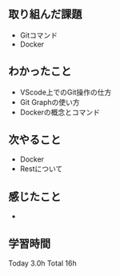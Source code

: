 ## 取り組んだ課題
- Gitコマンド
- Docker
## わかったこと
- VScode上でのGit操作の仕方
- Git Graphの使い方
- Dockerの概念とコマンド
## 次やること
- Docker
- Restについて
## 感じたこと
- 
## 学習時間
Today 3.0h Total 16h
